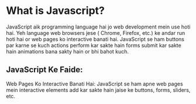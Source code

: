 # What is Javascript?

JavaScript aik programming language hai jo web development mein use hoti hai. Yeh language web browsers jese
( Chrome, Firefox, etc.) ke andar run hoti hai or web pages ko interactive banati hai. 
JavaScript se ham buttons par karne se kuch actions perform kar sakte hain forms submit kar sakte hain
animations bana sakty hain or bhi bahot kuch.

## JavaScript Ke Faide:
Web Pages Ko Interactive Banati Hai:
JavaScript se ham apne web pages mein interactive elements add kar sakte hain jaise ke buttons, forms, sliders, etc.


